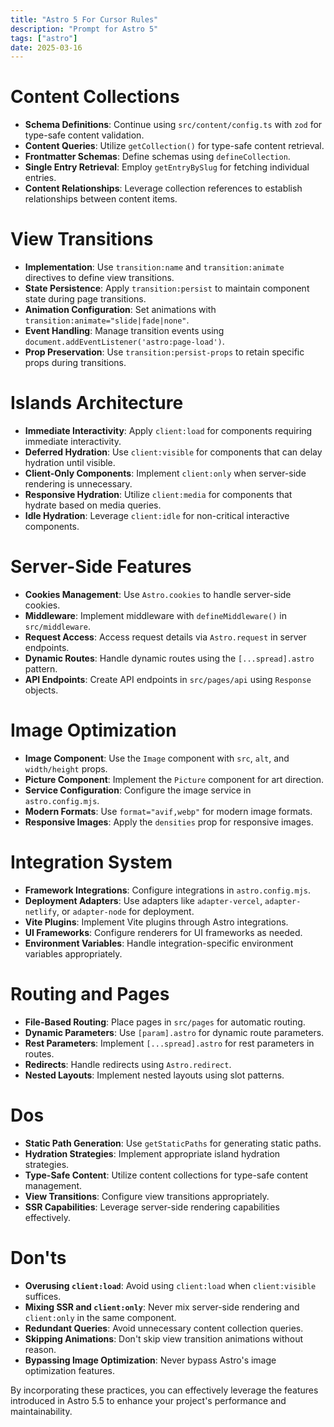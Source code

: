 ```yaml
---
title: "Astro 5 For Cursor Rules"
description: "Prompt for Astro 5"
tags: ["astro"]
date: 2025-03-16
---
```

# Content Collections

- **Schema Definitions**: Continue using `src/content/config.ts` with `zod` for type-safe content validation.
- **Content Queries**: Utilize `getCollection()` for type-safe content retrieval.
- **Frontmatter Schemas**: Define schemas using `defineCollection`.
- **Single Entry Retrieval**: Employ `getEntryBySlug` for fetching individual entries.
- **Content Relationships**: Leverage collection references to establish relationships between content items.

# View Transitions

- **Implementation**: Use `transition:name` and `transition:animate` directives to define view transitions.
- **State Persistence**: Apply `transition:persist` to maintain component state during page transitions.
- **Animation Configuration**: Set animations with `transition:animate="slide|fade|none"`.
- **Event Handling**: Manage transition events using `document.addEventListener('astro:page-load')`.
- **Prop Preservation**: Use `transition:persist-props` to retain specific props during transitions.

# Islands Architecture

- **Immediate Interactivity**: Apply `client:load` for components requiring immediate interactivity.
- **Deferred Hydration**: Use `client:visible` for components that can delay hydration until visible.
- **Client-Only Components**: Implement `client:only` when server-side rendering is unnecessary.
- **Responsive Hydration**: Utilize `client:media` for components that hydrate based on media queries.
- **Idle Hydration**: Leverage `client:idle` for non-critical interactive components.

# Server-Side Features

- **Cookies Management**: Use `Astro.cookies` to handle server-side cookies.
- **Middleware**: Implement middleware with `defineMiddleware()` in `src/middleware`.
- **Request Access**: Access request details via `Astro.request` in server endpoints.
- **Dynamic Routes**: Handle dynamic routes using the `[...spread].astro` pattern.
- **API Endpoints**: Create API endpoints in `src/pages/api` using `Response` objects.

# Image Optimization

- **Image Component**: Use the `Image` component with `src`, `alt`, and `width/height` props.
- **Picture Component**: Implement the `Picture` component for art direction.
- **Service Configuration**: Configure the image service in `astro.config.mjs`.
- **Modern Formats**: Use `format="avif,webp"` for modern image formats.
- **Responsive Images**: Apply the `densities` prop for responsive images.

# Integration System

- **Framework Integrations**: Configure integrations in `astro.config.mjs`.
- **Deployment Adapters**: Use adapters like `adapter-vercel`, `adapter-netlify`, or `adapter-node` for deployment.
- **Vite Plugins**: Implement Vite plugins through Astro integrations.
- **UI Frameworks**: Configure renderers for UI frameworks as needed.
- **Environment Variables**: Handle integration-specific environment variables appropriately.

# Routing and Pages

- **File-Based Routing**: Place pages in `src/pages` for automatic routing.
- **Dynamic Parameters**: Use `[param].astro` for dynamic route parameters.
- **Rest Parameters**: Implement `[...spread].astro` for rest parameters in routes.
- **Redirects**: Handle redirects using `Astro.redirect`.
- **Nested Layouts**: Implement nested layouts using slot patterns.

# Dos

- **Static Path Generation**: Use `getStaticPaths` for generating static paths.
- **Hydration Strategies**: Implement appropriate island hydration strategies.
- **Type-Safe Content**: Utilize content collections for type-safe content management.
- **View Transitions**: Configure view transitions appropriately.
- **SSR Capabilities**: Leverage server-side rendering capabilities effectively.

# Don'ts

- **Overusing `client:load`**: Avoid using `client:load` when `client:visible` suffices.
- **Mixing SSR and `client:only`**: Never mix server-side rendering and `client:only` in the same component.
- **Redundant Queries**: Avoid unnecessary content collection queries.
- **Skipping Animations**: Don't skip view transition animations without reason.
- **Bypassing Image Optimization**: Never bypass Astro's image optimization features.

By incorporating these practices, you can effectively leverage the features introduced in Astro 5.5 to enhance your project's performance and maintainability. 